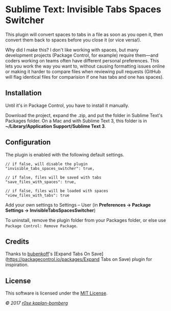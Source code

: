 
# Sublime Text: Invisible Tabs Spaces Switcher

This plugin will convert spaces to tabs in a file as soon as you open it, then convert them back to spaces before you close it (or vice versa!).

Why did I make this? I don't like working with spaces, but many development projects (Package Control, for example) require them—and coders working on teams often have different personal preferences. This lets you work the way you want to, without causing formatting issues online or making it harder to compare files when reviewing pull requests (GitHub will flag identical files for comparision if one has tabs and one has spaces).

## Installation

Until it's in Package Control, you have to install it manually.

Download the project, expand the .zip, and put the folder in Sublime Text's Packages folder. On a Mac and with Sublime Text 3, this folder is in **~/Library/Application Support/Sublime Text 3**.

## Configuration

The plugin is enabled with the following default settings.

```
// if false, will disable the plugin
"invisible_tabs_spaces_switcher": true,

// if false, files will be saved with tabs
"save_files_with_spaces": true,

// if false, files will be loaded with spaces
"view_files_with_tabs": true
```

Add your own settings to Settings – User (in **Preferences -> Package Settings -> InvisibleTabsSpacesSwitcher**)

To uninstall, remove the plugin folder from your Packages folder, or else use `Package Control: Remove Package`.

## Credits

Thanks to [bubenkoff](https://github.com/bubenkoff)'s [Expand Tabs On Save](https://packagecontrol.io/packages/Expand Tabs on Save) plugin for inspiration.

## License

This software is licensed under the [MIT License](http://en.wikipedia.org/wiki/MIT_License).

*© 2017 [r0se kaplan-bomberg](http://r0se.codes)*
